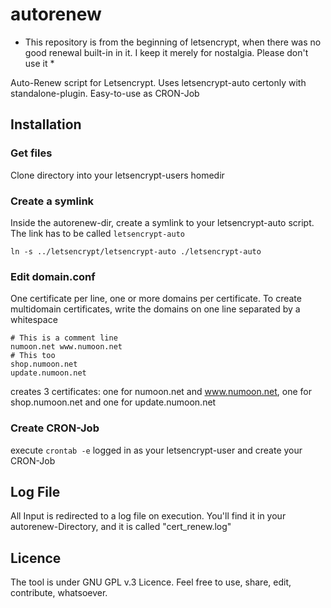 # autorenew
* This repository is from the beginning of letsencrypt, when there was no good renewal built-in in it. I keep it merely for nostalgia. Please don't use it *

Auto-Renew script for Letsencrypt. Uses letsencrypt-auto certonly with standalone-plugin. Easy-to-use as CRON-Job

## Installation

### Get files
Clone directory into your letsencrypt-users homedir

### Create a symlink
Inside the autorenew-dir, create a symlink to your letsencrypt-auto script. The link has to be called `letsencrypt-auto`
```
ln -s ../letsencrypt/letsencrypt-auto ./letsencrypt-auto
```

### Edit domain.conf

One certificate per line, one or more domains per certificate. To create multidomain certificates, write the domains on one line separated by a whitespace
```
# This is a comment line
numoon.net www.numoon.net
# This too
shop.numoon.net
update.numoon.net
```
creates 3 certificates: one for numoon.net and www.numoon.net, one for shop.numoon.net and one for update.numoon.net

### Create CRON-Job

execute `crontab -e` logged in as your letsencrypt-user and create your CRON-Job

## Log File
All Input is redirected to a log file on execution. You'll find it in your autorenew-Directory, and it is called "cert_renew.log"

## Licence
The tool is under GNU GPL v.3 Licence. Feel free to use, share, edit, contribute, whatsoever.

